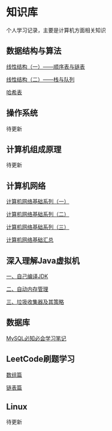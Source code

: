 # 知识库
个人学习记录，主要是计算机方面相关知识

## 数据结构与算法
[线性结构（一）——顺序表与链表](https://zhouwyu.github.io/2023/03/06/%E6%95%B0%E6%8D%AE%E7%BB%93%E6%9E%84%E4%B8%8E%E7%AE%97%E6%B3%95-%E7%BA%BF%E6%80%A7%E7%BB%93%E6%9E%84%E7%AF%87%EF%BC%88%E4%B8%80%EF%BC%89%EF%BC%88C%E8%AF%AD%E8%A8%80%E7%89%88%EF%BC%89/)

[线性结构（二）——栈与队列](https://zhouwyu.github.io/2023/03/07/%E6%95%B0%E6%8D%AE%E7%BB%93%E6%9E%84%E4%B8%8E%E7%AE%97%E6%B3%95-%E7%BA%BF%E6%80%A7%E7%BB%93%E6%9E%84%E7%AF%87%EF%BC%88%E4%BA%8C%EF%BC%89%EF%BC%88C%E8%AF%AD%E8%A8%80%E7%89%88%EF%BC%89/)

[哈希表](https://zhouwyu.github.io/2023/03/03/%E6%95%B0%E6%8D%AE%E7%BB%93%E6%9E%84%E4%B8%8E%E7%AE%97%E6%B3%95-%E5%93%88%E5%B8%8C%E8%A1%A8%E7%AF%87%EF%BC%88C%E8%AF%AD%E8%A8%80%E7%89%88%EF%BC%89/)


## 操作系统
待更新

## 计算机组成原理
待更新


## 计算机网络
[计算机网络基础系列（一）](https://zhouwyu.github.io/2023/04/29/%E8%AE%A1%E7%AE%97%E6%9C%BA%E7%BD%91%E7%BB%9C%E5%9F%BA%E7%A1%80%E7%B3%BB%E5%88%97%EF%BC%88%E4%B8%80%EF%BC%89/)

[计算机网络基础系列（二）](https://zhouwyu.github.io/2023/04/29/%E8%AE%A1%E7%AE%97%E6%9C%BA%E7%BD%91%E7%BB%9C%E5%9F%BA%E7%A1%80%E7%B3%BB%E5%88%97%EF%BC%88%E4%BA%8C%EF%BC%89/)

[计算机网络基础系列（三）](https://zhouwyu.github.io/2023/04/29/%E8%AE%A1%E7%AE%97%E6%9C%BA%E7%BD%91%E7%BB%9C%E5%9F%BA%E7%A1%80%E7%B3%BB%E5%88%97%EF%BC%88%E4%B8%89%EF%BC%89/)

[计算机网络基础汇总](https://zhouwyu.github.io/2023/04/16/%E8%AE%A1%E7%AE%97%E6%9C%BA%E7%BD%91%E7%BB%9C/)


## 深入理解Java虚拟机
[一、自己编译JDK](https://zhouwyu.github.io/2021/12/29/%E6%B7%B1%E5%85%A5%E7%90%86%E8%A7%A3Java%E8%99%9A%E6%8B%9F%E6%9C%BA%E4%B9%8B%E8%87%AA%E5%B7%B1%E7%BC%96%E8%AF%91JDK/)

[二、自动内存管理](https://zhouwyu.github.io/2022/04/20/Java%E5%86%85%E5%AD%98%E5%8C%BA%E5%9F%9F%E4%B8%8E%E5%86%85%E5%AD%98%E6%BA%A2%E5%87%BA%E5%BC%82%E5%B8%B8/)

[三、垃圾收集器及其策略](https://zhouwyu.github.io/2022/04/20/%E5%9E%83%E5%9C%BE%E6%94%B6%E9%9B%86%E5%99%A8%E4%B8%8E%E5%86%85%E5%AD%98%E5%88%86%E9%85%8D%E7%AD%96%E7%95%A5/)

## 数据库
[MySQL必知必会学习笔记](https://zhouwyu.github.io/2023/03/02/%E3%80%8AMySQL%E5%BF%85%E7%9F%A5%E5%BF%85%E4%BC%9A%E3%80%8B%E5%AD%A6%E4%B9%A0%E8%AE%B0%E5%BD%95/)

## LeetCode刷题学习
[数组篇](https://zhouwyu.github.io/2023/03/01/LeetCode%E5%88%B7%E9%A2%98%E5%AD%A6%E4%B9%A0-%E6%95%B0%E7%BB%84%E7%AF%87/)

[链表篇](https://zhouwyu.github.io/2023/03/01/LeetCode%E5%88%B7%E9%A2%98%E5%AD%A6%E4%B9%A0-%E9%93%BE%E8%A1%A8%E7%AF%87/)


## Linux
待更新
